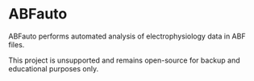 # ABFauto

ABFauto performs automated analysis of electrophysiology data in ABF files.

This project is unsupported and remains open-source for backup and educational purposes only.